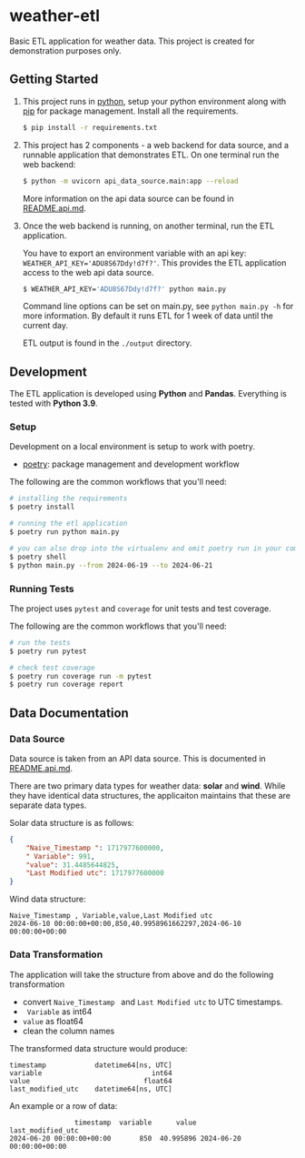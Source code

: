 # weather-etl

Basic ETL application for weather data. This project is created for demonstration purposes only.

## Getting Started

1. This project runs in [python](https://www.python.org/downloads/), setup your python environment along with [pip](https://pip.pypa.io/en/stable/installation/) for package management. Install all the requirements.
    
    ```sh
    $ pip install -r requirements.txt
    ```

2. This project has 2 components - a web backend for data source, and a runnable application that demonstrates ETL. On one terminal run the web backend:

    ```sh
    $ python -m uvicorn api_data_source.main:app --reload
    ```

    More information on the api data source can be found in [README.api.md](README.api.md).

3. Once the web backend is running, on another terminal, run the ETL application.

    You have to export an environment variable with an api key: `WEATHER_API_KEY='ADU8S67Ddy!d7f?'`. This provides the ETL application access to the web api data source.

    ```sh
    $ WEATHER_API_KEY='ADU8S67Ddy!d7f?' python main.py 
    ```

    Command line options can be set on main.py, see `python main.py -h` for more information. By default it runs ETL for 1 week of data until the current day.

    ETL output is found in the `./output` directory.

## Development

The ETL application is developed using **Python** and **Pandas**. Everything is tested with **Python 3.9**.

### Setup

Development on a local environment is setup to work with poetry.

- [poetry](https://python-poetry.org/): package management and development workflow

The following are the common workflows that you'll need:
```sh
# installing the requirements
$ poetry install

# running the etl application
$ poetry run python main.py

# you can also drop into the virtualenv and omit poetry run in your commands
$ poetry shell
$ python main.py --from 2024-06-19 --to 2024-06-21
```

### Running Tests
The project uses `pytest` and `coverage` for unit tests and test coverage.

The following are the common workflows that you'll need:
```sh
# run the tests
$ poetry run pytest

# check test coverage
$ poetry run coverage run -m pytest
$ poetry run coverage report
```

## Data Documentation

### Data Source
Data source is taken from an API data source. This is documented in [README.api.md](README.api.md).

There are two primary data types for weather data: **solar** and **wind**. While they have identical data structures, the applicaiton maintains that these are separate data types.

Solar data structure is as follows:
```json
{
    "Naive_Timestamp ": 1717977600000,
    " Variable": 991,
    "value": 31.4485644825,
    "Last Modified utc": 1717977600000
}
```

Wind data structure:
```csv
Naive_Timestamp , Variable,value,Last Modified utc
2024-06-10 00:00:00+00:00,850,40.9958961662297,2024-06-10 00:00:00+00:00
```

### Data Transformation

The application will take the structure from above and do the following transformation
- convert `Naive_Timestamp ` and `Last Modified utc` to UTC timestamps.
- ` Variable` as int64
- `value` as float64
- clean the column names

The transformed data structure would produce:
```
timestamp            datetime64[ns, UTC]
variable                           int64
value                            float64
last_modified_utc    datetime64[ns, UTC]
```

An example or a row of data:
```
                timestamp  variable      value         last_modified_utc
2024-06-20 00:00:00+00:00       850  40.995896 2024-06-20 00:00:00+00:00
```